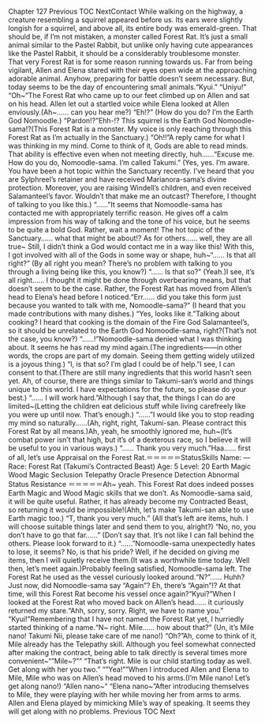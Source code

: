 Chapter 127 Previous TOC NextContact While walking on the highway, a creature resembling a squirrel appeared before us. Its ears were slightly longish for a squirrel, and above all, its entire body was emerald-green. That should be, if I’m not mistaken, a monster called Forest Rat. It’s just a small animal similar to the Pastel Rabbit, but unlike only having cute appearances like the Pastel Rabbit, it should be a considerably troublesome monster. That very Forest Rat is for some reason running towards us. Far from being vigilant, Allen and Elena stared with their eyes open wide at the approaching adorable animal. Anyhow, preparing for battle doesn’t seem necessary. But, today seems to be the day of encountering small animals.“Kyui.” “Uniyu!” “Oh~”The Forest Rat who came up to our feet climbed up on Allen and sat on his head. Allen let out a startled voice while Elena looked at Allen enviously.(Ah~…… can you hear me?) “Eh!?” (How do you do? I’m the Earth God Nomoodle.) “Pardon!?”Ehh-!? This squirrel is the Earth God Nomoodle-sama!?(This Forest Rat is a monster. My voice is only reaching through this Forest Rat as I’m actually in the Sanctuary.) “Oh!!”A reply came for what I was thinking in my mind. Come to think of it, Gods are able to read minds. That ability is effective even when not meeting directly, huh……“Excuse me. How do you do, Nomoodle-sama. I’m called Takumi.” (Yes, yes. I’m aware. You have been a hot topic within the Sanctuary recently. I’ve heard that you are Sylphreel’s retainer and have received Marianora-sama’s divine protection. Moreover, you are raising Windell’s children, and even received Salamanteel’s favor. Wouldn’t that make me an outcast? Therefore, I thought of talking to you like this.) “……”It seems that Nomoodle-sama has contacted me with appropriately terrific reason. He gives off a calm impression from his way of talking and the tone of his voice, but he seems to be quite a bold God. Rather, wait a moment! The hot topic of the Sanctuary…… what that might be about!? As for others…… well, they are all true~ Still, I didn’t think a God would contact me in a way like this! With this, I got involved with all of the Gods in some way or shape, huh~“…… Is that all right?” (By all right you mean? There’s no problem with talking to you through a living being like this, you know?) “…… Is that so?” (Yeah.)I see, it’s all right…… I thought it might be done through overbearing means, but that doesn’t seem to be the case. Rather, the Forest Rat has moved from Allen’s head to Elena’s head before I noticed.“Err…… did you take this form just because you wanted to talk with me, Nomoodle-sama?” (I heard that you made contributions with many dishes.) “Yes, looks like it.”Talking about cooking? I heard that cooking is the domain of the Fire God Salamanteel’s, so it should be unrelated to the Earth God Nomoodle-sama, right?(That’s not the case, you know?) “……!”Nomoodle-sama denied what I was thinking about. It seems he has read my mind again.(The ingredients――in other words, the crops are part of my domain. Seeing them getting widely utilized is a joyous thing.) “I, is that so? I’m glad I could be of help.”I see, I can consent to that.(There are still many ingredients that this world hasn’t seen yet. Ah, of course, there are things similar to Takumi-san’s world and things unique to this world. I have expectations for the future, so please do your best.) “…… I will work hard.”Although I say that, the things I can do are limited~(Letting the children eat delicious stuff while living carefreely like you were up until now. That’s enough.) “……”I would like you to stop reading my mind so naturally……(Ah, right, right, Takumi-san. Please contract this Forest Rat by all means.)Ah, yeah, he smoothly ignored me, huh~(It’s combat power isn’t that high, but it’s of a dexterous race, so I believe it will be useful to you in various ways.) “…… Thank you very much.”Haa…… first of all, let’s use Appraisal on the Forest Rat.＝＝＝＝＝StatusSkills Name: — Race: Forest Rat (Takumi’s Contracted Beast) Age: 5 Level: 20 Earth Magic Wood Magic Seclusion Telepathy Oracle Presence Detection Abnormal Status Resistance ＝＝＝＝＝Ah~ yeah. This Forest Rat does indeed posses Earth Magic and Wood Magic skills that we don’t. As Nomoodle-sama said, it will be quite useful. Rather, it has already become my Contracted Beast, so returning it would be impossible!(Ahh, let’s make Takumi-san able to use Earth magic too.) “T, thank you very much.” (All that’s left are items, huh. I will choose suitable things later and send them to you, alright?) “No, no, you don’t have to go that far……” (Don’t say that. It’s not like I can fall behind the others. Please look forward to it.) “……”Nomoodle-sama unexpectedly hates to lose, it seems? No, is that his pride? Well, if he decided on giving me items, then I will quietly receive them.(It was a worthwhile time today. Well then, let’s meet again.)Probably feeling satisfied, Nomoodle-sama left. The Forest Rat he used as the vessel curiously looked around.“N?”…… Huhh? Just now, did Nomoodle-sama say “Again”? Eh, there’s “Again”!? At that time, will this Forest Rat become his vessel once again?“Kyui?”When I looked at the Forest Rat who moved back on Allen’s head…… it curiously returned my stare.“Ahh, sorry, sorry. Right, we have to name you.” “Kyui!”Remembering that I have not named the Forest Rat yet, I hurriedly started thinking of a name.“N~ right. Mile…… how about that?” (Un, it’s Mile nano! Takumi Nii, please take care of me nano!) “Oh?”Ah, come to think of it, Mile already has the Telepathy skill. Although you feel somewhat connected after making the contract, being able to talk directly is several times more convenient~“”Mile~?”” “That’s right. Mile is our child starting today as well. Get along with her you two.” “”Yea!””When I introduced Allen and Elena to Mile, Mile who was on Allen’s head moved to his arms.(I’m Mile nano! Let’s get along nano!) “Allen nano~” “Elena nano~”After introducing themselves to Mile, they were playing with her while moving her from arms to arms. Allen and Elena played by mimicking Mile’s way of speaking. It seems they will get along with no problems. Previous TOC Next